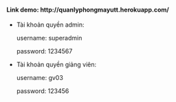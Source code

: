 <h4>Link demo: http://quanlyphongmayutt.herokuapp.com/</h4>
<ul>
<li>Tài khoản quyền admin:
    <p>username: superadmin</p>
        <p>password: 1234567</p>
</li>
    <li>Tài khoản quyền giảng viên:
       <p> username: gv03</p>
      <p>  password: 123456</p>
        </li>
</ul>
